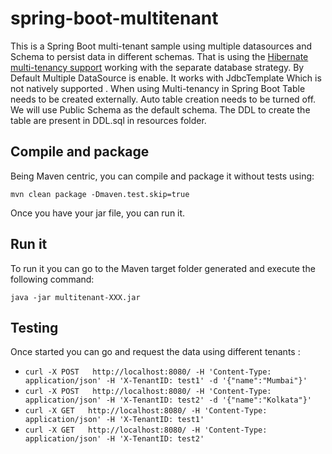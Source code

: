 # spring-boot-multitenant
This is a Spring Boot multi-tenant sample using multiple datasources and Schema to persist data in different schemas. 
That is using the [Hibernate multi-tenancy support](https://docs.jboss.org/hibernate/orm/4.2/devguide/en-US/html/ch16.html) working with the separate database strategy.
By Default Multiple DataSource is enable. It works with JdbcTemplate Which is not natively supported . When using Multi-tenancy in Spring Boot Table needs to be created externally. Auto table creation
needs to be turned off. We will use Public Schema as the default schema. The DDL to create the table are present in DDL.sql in resources folder. 
## Compile and package

Being Maven centric, you can compile and package it without tests using:
```
mvn clean package -Dmaven.test.skip=true
```
Once you have your jar file, you can run it.

## Run it

To run it you can go to the Maven target folder generated and execute the following command:
```
java -jar multitenant-XXX.jar
```

## Testing

Once started you can go and request the data using different tenants :

* `curl -X POST   http://localhost:8080/ -H 'Content-Type: application/json' -H 'X-TenantID: test1' -d '{"name":"Mumbai"}'`
* `curl -X POST   http://localhost:8080/ -H 'Content-Type: application/json' -H 'X-TenantID: test2' -d '{"name":"Kolkata"}'`
*  `curl -X GET   http://localhost:8080/ -H 'Content-Type: application/json' -H 'X-TenantID: test1'`
* `curl -X GET   http://localhost:8080/ -H 'Content-Type: application/json' -H 'X-TenantID: test2' `